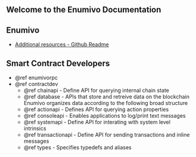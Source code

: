 Welcome to the Enumivo Documentation
-----------------------------------

## Enumivo
 - [Additional resources - Github Readme](https://github.com/enumivo/enumivo#readme)

## Smart Contract Developers
- @ref enumivorpc
- @ref contractdev
	- @ref chainapi - Define API for querying internal chain state
	- @ref database - APIs that store and retreive data on the blockchain Enumivo organizes data according to the following broad structure
	- @ref actionapi - Defines API for querying action properties
	- @ref consoleapi - Enables applications to log/print text messages
	- @ref systemapi - 	Define API for interating with system level intrinsics
	- @ref transactionapi - Define API for sending transactions and inline messages
	- @ref types - Specifies typedefs and aliases
	
	
